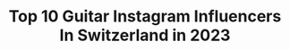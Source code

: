 ---
title: Top 10 Guitar Instagram Influencers In Switzerland in 2023
description: >-
  Find top guitar Instagram influencers in Switzerland in 2023. Most popular hashtags: #guitar #music #musician #love.
platform: Instagram
hits: 19
text_top: Analyze the top-rated Instagram accounts on inBeat.
text_bottom: Our platform has 19 Instagram influencers like this in Switzerland for you to pitch.
profiles:
  - username: "jack_gardiner_music"
    fullname: >-
      Jack Gardiner
    bio: >-
      Guitar - 27 y.o. (1993) 🎧 Debut Release - ‘Escapades’ OUT NOW 📍Liverpool 🇬🇧/Switzerland 🇨🇭 🎸Solo, Stu Hamm, China Crisis Music/Lessons/Store/Tabs/⤵️
    location: "Switzerland"
    followers: 28012
    engagement: 644
    commentsToLikes: 0.025994
    id: ck6u3fs1gxj840j71kef4haei
    verified: false
    hashtags: "#pauldavids, #escapades, #strandberg, #lydianlicks"
  - username: "melanie.celine"
    fullname: >-
      Melanie Celine
    bio: >-
      18 | Basel, Switzerland Guitarist • Singer Where else you can find me ⬇️🎸
    location: "Switzerland"
    followers: 9466
    engagement: 829
    commentsToLikes: 0.108050
    id: ck9wfqrknq3mi0j7823n179yk
    verified: false
    hashtags: "#fenderguitars, #sale, #lespaul, #fenderstratocaster"
  - username: "vahidosmanovic"
    fullname: >-
      VAHID OSMANOVIĆ
    bio: >-
      ▪️Official account | ▪️Bass guitarist & Founder of the @collapse__official BESTIE ⬇️⬇️⬇️
    location: "Switzerland"
    followers: 15458
    engagement: 1853
    commentsToLikes: 0.008386
    id: ck135j2t31ogt0i19egzon4x4
    verified: false
    hashtags: "#collapse, #bestie, #newsong"
  - username: "borjamintegiaga"
    fullname: >-
      Borja Mintegiaga
    bio: >-
      • @lampr3a Guitarist 🎸 • Kiesel Guitars | Swiss Picks | HESU | Neural DSP • DM for Guitar Lessons, Solos, Recording.. • NEW PINK SPLATTER FACE MASK⬇️
    location: "Switzerland"
    followers: 9934
    engagement: 547
    commentsToLikes: 0.055951
    id: ck6tv22u8jqc10j718qxmwx9v
    verified: false
    hashtags: "#borjamintegiaga, #lampr3a, #kieselgood, #kieselguitars"
  - username: "burningwitchesofficial"
    fullname: >-
      Burning Witches
    bio: >-
      ALL FEMALE SWISS HEAVY METAL BAND Laura - Vocals Romana - Guitars Lala - Drums Jay - Bass Larissa - Guitars http://nblast.de/BW-TheCircleOfFiveEP
    location: "Switzerland"
    followers: 25230
    engagement: 513
    commentsToLikes: 0.030531
    id: ck5c23xq4whse0i11dd4fy2pr
    verified: false
    hashtags: "#musicians, #2023, #crazy, #amazing"
  - username: "staircaserecordings"
    fullname: >-
      CHELAN | artist & producer
    bio: >-
      🍋. lemon ice tea drinker 💛. cult leader at staircase recordings 📒. bookings - @justbecause.ch ⬇️ links ⬇️
    location: "Switzerland"
    followers: 11435
    engagement: 663
    commentsToLikes: 0.064847
    id: ck6u3a54ywm1h0j719zsqfz7h
    verified: false
    hashtags: "#pickupbeats, #swissmusic, #jazzmusic, #hitsbananas"
  - username: "adventuresofthewolf"
    fullname: >-
      JONAS WOLF
    bio: >-
      🎸 @eluveitie_official x @illumishade_official #funhalen x @tobeylucas band x @spandexofdoom
    location: "Switzerland"
    followers: 5891
    engagement: 582
    commentsToLikes: 0.045422
    id: ck5q1bnmpa7ru0i113fpec83s
    verified: false
    hashtags: "#archetypenolly, #unnecessaryshreds, #sunday, #music"
  - username: "ildivours"
    fullname: >-
      Urs Buhler
    bio: >-
      Swiss born lyric tenor, member of vocal quartet Il Divo, married to the wonderful @_letymartin_ , fashion lover, engine enthusiast, gym addict.
    location: "Switzerland"
    followers: 120465
    engagement: 419
    commentsToLikes: 0.043147
    id: ck0vybjlv361u0i193uvav30m
    verified: true
    hashtags: "#ildivo, #love, #ildivours, #happy"
  - username: "kaia.grebo"
    fullname: >-
      𝗞𝗔𝗜𝗔 • 𝗢𝗢𝗧𝗗 • 𝗧𝗥𝗔𝗩𝗘𝗟
    bio: >-
      ʙᴇᴀᴜᴛʏʟᴏᴠᴇʀ • ᴇɴᴊᴏʏᴇʀ ᴏғ ʟɪғᴇ • ʙᴀʟᴀɴᴄᴇᴅ ʟɪғᴇsᴛʏʟᴇ 📩 ғᴏʀ ᴄᴏʟʟᴀʙ - kaia.grebo@gmail.com @fitnfemale -10% with Kaia10
    location: "Switzerland"
    followers: 23594
    engagement: 317
    commentsToLikes: 0.165979
    id: ckap7k3gbkesw0i78blyc363n
    verified: false
    hashtags: "#bern, #shopping, #outfitinspiration, #autumnvibes"
  - username: "nadegerochat.cellist"
    fullname: >-
      Nadège Rochat
    bio: >-
      Cellist and nature lover. From the Franco-Swiss alps to the world 🎶🌲🇨🇵🇨🇭 Professor at the Royal Academy of Music @royalacademyofmusic #cello
    location: "Switzerland"
    followers: 15163
    engagement: 775
    commentsToLikes: 0.128842
    id: ck8sxs683igvw0j78dr0sa5w8
    verified: false
    hashtags: "#classicalmusic, #violonchelo, #chelo, #ramplayson"
---